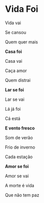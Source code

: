 # **Vida Foi**

Vida vai

Se cansou

Quem quer mais

**Casa foi**

Casa vai

Caça amor

Quem distrai

**Lar se foi**

Lar se vai

Lá já foi

Cá está

**E vento fresco**

Som de verão

Frio de inverno

Cada estação

**Amor se foi**

Amor se vai

A morte é vida

Que não tem paz